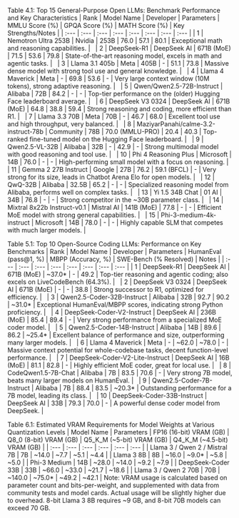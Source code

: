 Table 4.1: Top 15 General-Purpose Open LLMs: Benchmark Performance and Key Characteristics
| Rank | Model Name | Developer | Parameters | MMLU Score (%) | GPQA Score (%) | MATH Score (%) | Key Strengths/Notes |
| :--- | :--- | :--- | :--- | :--- | :--- | :--- | :--- |
| 1 | Nemotron Ultra 253B | Nvidia | 253B | 76.0 | 57.1 | 80.1 | Exceptional math and reasoning capabilities. |   
| 2 | DeepSeek-R1 | DeepSeek AI | 671B (MoE) | 71.5 | 53.6 | 79.8 | State-of-the-art reasoning model, excels in math and agentic tasks. |   
| 3 | Llama 3.1 405b | Meta | 405B | - | 51.1 | 73.8 | Massive dense model with strong tool use and general knowledge. |   
| 4 | Llama 4 Maverick | Meta | - | 69.8 | 53.6 | - | Very large context window (10M tokens), strong adaptive reasoning. |   
| 5 | Qwen/Qwen2.5-72B-Instruct | Alibaba | 72B | 84.2 | - | - | Top-tier performance on the (older) Hugging Face leaderboard average. |   
| 6 | DeepSeek V3 0324 | DeepSeek AI | 671B (MoE) | 64.8 | 38.8 | 59.4 | Strong reasoning and coding, more efficient than R1. |   
| 7 | Llama 3.3 70B | Meta | 70B | - | 46.7 | 68.0 | Excellent tool use and high throughput, very balanced. |   
| 8 | MaziyarPanahi/calme-3.2-instruct-78b | Community | 78B | 70.0 (MMLU-PRO) | 20.4 | 40.3 | Top-ranked fine-tuned model on the Hugging Face leaderboard. |   
| 9 | Qwen2.5-VL-32B | Alibaba | 32B | - | 42.9 | - | Strong multimodal model with good reasoning and tool use. |   
| 10 | Phi 4 Reasoning Plus | Microsoft | 14B | 76.0 | - | - | High-performing small model with a focus on reasoning. |   
| 11 | Gemma 2 27B Instruct | Google | 27B | 76.2 | 59.1 (BFCL) | - | Very strong for its size, leads in Chatbot Arena Elo for open models. |   
| 12 | QwQ-32B | Alibaba | 32.5B | 65.2 | - | - | Specialized reasoning model from Alibaba, performs well on complex tasks. |   
| 13 | Yi 1.5 34B Chat | 01 AI | 34B | 76.8 | - | - | Strong competitor in the ~30B parameter class. |   
| 14 | Mixtral 8x22b Instruct-v0.1 | Mistral AI | 141B (MoE) | 77.8 | - | - | Efficient MoE model with strong general capabilities. |   
| 15 | Phi-3-medium-4k-instruct | Microsoft | 14B | 78.0 | - | - | Highly capable SLM that competes with much larger models. |   


Table 5.1: Top 10 Open-Source Coding LLMs: Performance on Key Benchmarks
| Rank | Model Name | Developer | Parameters | HumanEval (pass@1, %) | MBPP (Accuracy, %) | SWE-Bench (% Resolved) | Notes |
| :--- | :--- | :--- | :--- | :--- | :--- | :--- | :--- |
| 1 | DeepSeek-R1 | DeepSeek AI | 671B (MoE) | ~37.0* | - | 49.2 | Top-tier reasoning and agentic coding; also excels on LiveCodeBench (64.3%). |   
| 2 | DeepSeek V3 0324 | DeepSeek AI | 671B (MoE) | - | - | 38.8 | Strong successor to R1, optimized for efficiency. |   
| 3 | Qwen2.5-Coder-32B-Instruct | Alibaba | 32B | 92.7 | 90.2 | ~31.0* | Exceptional HumanEval/MBPP scores, indicating strong Python proficiency. |   
| 4 | DeepSeek-Coder-V2-Instruct | DeepSeek AI | 236B (MoE) | 85.4 | 89.4 | - | Very strong performance from a specialized MoE coder model. |   
| 5 | Qwen2.5-Coder-14B-Instruct | Alibaba | 14B | 89.6 | 86.2 | ~25.4* | Excellent balance of performance and size, outperforming many larger models. |   
| 6 | Llama 4 Maverick | Meta | - | ~62.0 | ~78.0 | - | Massive context potential for whole-codebase tasks, decent function-level performance. |   
| 7 | DeepSeek-Coder-V2-Lite-Instruct | DeepSeek AI | 16B (MoE) | 81.1 | 82.8 | - | Highly efficient MoE coder, great for local use. |   
| 8 | CodeQwen1.5-7B-Chat | Alibaba | 7B | 83.5 | 70.6 | - | Very strong 7B model, beats many larger models on HumanEval. |   
| 9 | Qwen2.5-Coder-7B-Instruct | Alibaba | 7B | 88.4 | 83.5 | ~20.3* | Outstanding performance for a 7B model, leading its class. |   
| 10 | DeepSeek-Coder-33B-Instruct | DeepSeek AI | 33B | 79.3 | 70.0 | - | A powerful dense coder model from DeepSeek. |   


Table 6.1: Estimated VRAM Requirements for Model Weights at Various Quantization Levels
| Model Name | Parameters | FP16 (16-bit) VRAM (GB) | Q8_0 (8-bit) VRAM (GB) | Q5_K_M (~5-bit) VRAM (GB) | Q4_K_M (~4.5-bit) VRAM (GB) |
| :--- | :--- | :--- | :--- | :--- | :--- |
| Llama 3 / Qwen 2 / Mistral 7B | 7B | ~14.0 | ~7.7 | ~5.1 | ~4.4 |
| Llama 3 8B | 8B | ~16.0 | ~9.0* | ~5.8 | ~5.0 |
| Phi-3 Medium | 14B | ~28.0 | ~14.0 | ~9.2 | ~7.9 |
| DeepSeek-Coder 33B | 33B | ~66.0 | ~33.0 | ~21.7 | ~18.6 |
| Llama 3 / Qwen 2 70B | 70B | ~140.0 | ~75.0* | ~49.2 | ~42.1 |
Note: VRAM usage is calculated based on parameter count and bits-per-weight, and supplemented with data from community tests and model cards. Actual usage will be slightly higher due to overhead. 8-bit Llama 3 8B requires ~9 GB, and 8-bit 70B models can exceed 70 GB.   


